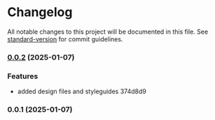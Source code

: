 # Changelog

All notable changes to this project will be documented in this file. See [standard-version](https://github.com/conventional-changelog/standard-version) for commit guidelines.

### [0.0.2](///compare/v0.0.1...v0.0.2) (2025-01-07)


### Features

* added design files and styleguides 374d8d9

### 0.0.1 (2025-01-07)
